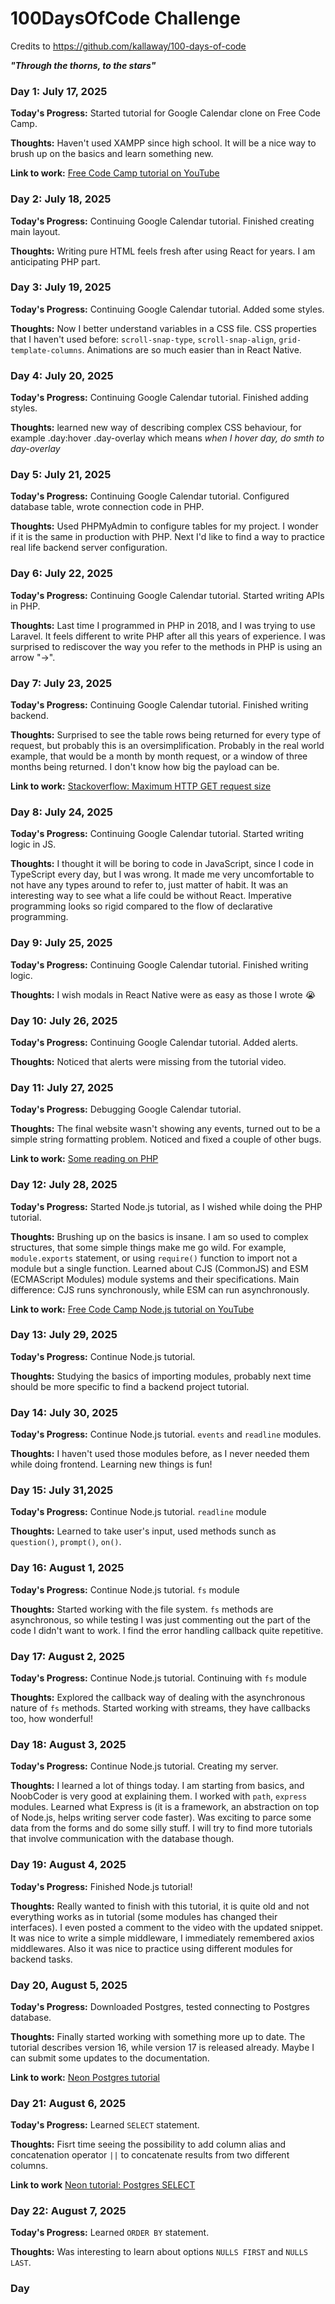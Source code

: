 # 100DaysOfCode Challenge

Credits to https://github.com/kallaway/100-days-of-code

***"Through the thorns, to the stars"***

### Day 1: July 17, 2025 
**Today's Progress:** Started tutorial for Google Calendar clone on Free Code Camp.

**Thoughts:**  Haven't used XAMPP since high school. It will be a nice way to brush up on the basics and learn something new.

**Link to work:** [Free Code Camp tutorial on YouTube](https://youtu.be/pHMtbdGoP_g?si=cYmEmuhV37KGIUs6)

### Day 2: July 18, 2025
**Today's Progress:** Continuing Google Calendar tutorial. Finished creating main layout.

**Thoughts:** Writing pure HTML feels fresh after using React for years. I am anticipating PHP part.

### Day 3: July 19, 2025
**Today's Progress:** Continuing Google Calendar tutorial. Added some styles.

**Thoughts:** Now I better understand variables in a CSS file. CSS properties that I haven't used before: `scroll-snap-type`, `scroll-snap-align`, `grid-template-columns`. Animations are so much easier than in React Native.

### Day 4: July 20, 2025
**Today's Progress:** Continuing Google Calendar tutorial. Finished adding styles.

**Thoughts:** learned new way of describing complex CSS behaviour, for example .day:hover .day-overlay which means *when I hover day, do smth to day-overlay*

### Day 5: July 21, 2025
**Today's Progress:** Continuing Google Calendar tutorial. Configured database table, wrote connection code in PHP.

**Thoughts:** Used PHPMyAdmin to configure tables for my project. I wonder if it is the same in production with PHP. Next I'd like to find a way to practice real life backend server configuration.

### Day 6: July 22, 2025
**Today's Progress:** Continuing Google Calendar tutorial. Started writing APIs in PHP. 

**Thoughts:** Last time I programmed in PHP in 2018, and I was trying to use Laravel. It feels different to write PHP after all this years of experience. I was surprised to rediscover the way you refer to the methods in PHP is using an arrow "->".

### Day 7: July 23, 2025
**Today's Progress:** Continuing Google Calendar tutorial. Finished writing backend. 

**Thoughts:** Surprised to see the table rows being returned for every type of request, but probably this is an oversimplification. Probably in the real world example, that would be a month by month request, or a window of three months being returned. I don't know how big the payload can be.

**Link to work:** [Stackoverflow: Maximum HTTP GET request size](https://stackoverflow.com/questions/2659952/maximum-length-of-http-get-request)

### Day 8: July 24, 2025
**Today's Progress:** Continuing Google Calendar tutorial. Started writing logic in JS.

**Thoughts:** I thought it will be boring to code in JavaScript, since I code in TypeScript every day, but I was wrong. It made me very uncomfortable to not have any types around to refer to, just matter of habit. It was an interesting way to see what a life could be without React. Imperative programming looks so rigid compared to the flow of declarative programming.

### Day 9: July 25, 2025
**Today's Progress:** Continuing Google Calendar tutorial. Finished writing logic.

**Thoughts:** I wish modals in React Native were as easy as those I wrote 😭

### Day 10: July 26, 2025
**Today's Progress:** Continuing Google Calendar tutorial. Added alerts.

**Thoughts:** Noticed that alerts were missing from the tutorial video. 

### Day 11: July 27, 2025
**Today's Progress:** Debugging Google Calendar tutorial.

**Thoughts:** The final website wasn't showing any events, turned out to be a simple string formatting problem. Noticed and fixed a couple of other bugs.

**Link to work:** [Some reading on PHP](https://www.freecodecamp.org/news/the-php-handbook/#heading-how-to-setup-php)

### Day 12: July 28, 2025
**Today's Progress:** Started Node.js tutorial, as I wished while doing the PHP tutorial.

**Thoughts:** Brushing up on the basics is insane. I am so used to complex structures, that some simple things make me go wild. For example, `module.exports` statement, or using `require()` function to import not a module but a single function. Learned about CJS (CommonJS) and ESM (ECMAScript Modules) module systems and their specifications. Main difference: CJS runs synchronously, while ESM can run asynchronously.

**Link to work:** [Free Code Camp Node.js tutorial on YouTube](https://youtu.be/RLtyhwFtXQA?si=KusscakNtL5MoihR)

### Day 13: July 29, 2025
**Today's Progress:** Continue Node.js tutorial.

**Thoughts:** Studying the basics of importing modules, probably next time should be more specific to find a backend project tutorial.

### Day 14: July 30, 2025
**Today's Progress:** Continue Node.js tutorial. `events` and `readline` modules. 

**Thoughts:** I haven't used those modules before, as I never needed them while doing frontend. Learning new things is fun!

### Day 15: July 31,2025
**Today's Progress:** Continue Node.js tutorial. `readline` module

**Thoughts:** Learned to take user's input, used methods sunch as `question()`, `prompt()`, `on()`.

### Day 16: August 1, 2025
**Today's Progress:** Continue Node.js tutorial. `fs` module

**Thoughts:** Started working with the file system. `fs` methods are asynchronous, so while testing I was just commenting out the part of the code I didn't want to work. I find the error handling callback quite repetitive.

### Day 17: August 2, 2025
**Today's Progress:** Continue Node.js tutorial. Continuing with `fs` module

**Thoughts:** Explored the callback way of dealing with the asynchronous nature of `fs` methods. Started working with streams, they have callbacks too, how wonderful!

### Day 18: August 3, 2025
**Today's Progress:** Continue Node.js tutorial. Creating my server.

**Thoughts:** I learned a lot of things today. I am starting from basics, and NoobCoder is very good at explaining them. I worked with `path`, `express` modules. Learned what Express is (it is a framework, an abstraction on top of Node.js, helps writing server code faster). Was exciting to parce some data from the forms and do some silly stuff. I will try to find more tutorials that involve communication with the database though.

### Day 19: August 4, 2025
**Today's Progress:** Finished Node.js tutorial!

**Thoughts:** Really wanted to finish with this tutorial, it is quite old and not everything works as in tutorial (some modules has changed their interfaces). I even posted a comment to the video with the updated snippet. It was nice to write a simple middleware, I immediately remembered axios middlewares. Also it was nice to practice using different modules for backend tasks.

### Day 20, August 5, 2025
**Today's Progress:** Downloaded Postgres, tested connecting to Postgres database.

**Thoughts:** Finally started working with something more up to date. The tutorial describes version 16, while version 17 is released already. Maybe I can submit some updates to the documentation.

**Link to work:** [Neon Postgres tutorial](https://neon.com/postgresql/postgresql-getting-started/connect-to-postgresql-database)

### Day 21: August 6, 2025
**Today's Progress:** Learned `SELECT` statement.

**Thoughts:** Fisrt time seeing the possibility to add column alias and concatenation operator `||` to concatenate results from two different columns.

**Link to work** [Neon tutorial: Postgres SELECT](https://neon.com/postgresql/postgresql-tutorial/postgresql-select)

### Day 22: August 7, 2025
**Today's Progress:** Learned `ORDER BY` statement.

**Thoughts:**  Was interesting to learn about options `NULLS FIRST` and `NULLS LAST`.
### Day 

